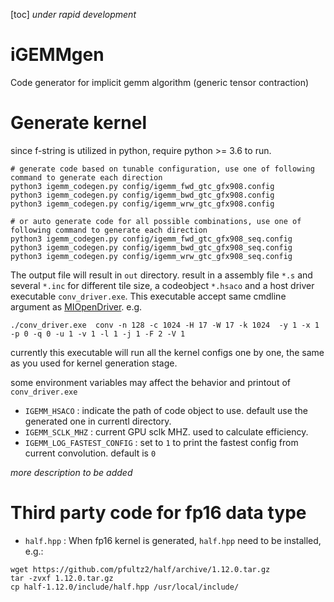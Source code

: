 [toc]
*under rapid development*

# iGEMMgen

Code generator for implicit gemm algorithm (generic tensor contraction)

# Generate kernel
since f-string is utilized in python, require python >= 3.6 to run.
```
# generate code based on tunable configuration, use one of following command to generate each direction
python3 igemm_codegen.py config/igemm_fwd_gtc_gfx908.config
python3 igemm_codegen.py config/igemm_bwd_gtc_gfx908.config
python3 igemm_codegen.py config/igemm_wrw_gtc_gfx908.config

# or auto generate code for all possible combinations, use one of following command to generate each direction
python3 igemm_codegen.py config/igemm_fwd_gtc_gfx908_seq.config
python3 igemm_codegen.py config/igemm_bwd_gtc_gfx908_seq.config
python3 igemm_codegen.py config/igemm_wrw_gtc_gfx908_seq.config
```

The output file will result in `out` directory. result in a assembly file `*.s` and several `*.inc` for different tile size, a codeobject `*.hsaco` and a host driver executable `conv_driver.exe`. This executable accept same cmdline argument as [MIOpenDriver](https://rocmsoftwareplatform.github.io/MIOpen/doc/html/driver.html). e.g.
```
./conv_driver.exe  conv -n 128 -c 1024 -H 17 -W 17 -k 1024  -y 1 -x 1 -p 0 -q 0 -u 1 -v 1 -l 1 -j 1 -F 2 -V 1
```
currently this executable will run all the kernel configs one by one, the same as you used for kernel generation stage.

some environment variables may affect the behavior and printout of `conv_driver.exe`
* `IGEMM_HSACO` : indicate the path of code object to use. default use the generated one in currentl directory.
* `IGEMM_SCLK_MHZ` : current GPU sclk MHZ. used to calculate efficiency.
* `IGEMM_LOG_FASTEST_CONFIG` : set to `1` to print the fastest config from current convolution. default is `0`

*more description to be added*

# Third party code for fp16 data type
* `half.hpp` : When fp16 kernel is generated, `half.hpp` need to be installed, e.g.:
``` shell
wget https://github.com/pfultz2/half/archive/1.12.0.tar.gz
tar -zvxf 1.12.0.tar.gz
cp half-1.12.0/include/half.hpp /usr/local/include/
```
